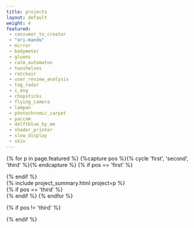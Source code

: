 ```yaml
---
title: projects
layout: default
weight: 4
featured:
 - consumer_to_creator
 - "ori-mandu"
 - mirror
 - bodymeter
 - gluons
 - calm_automaton
 - twoshelves
 - ratchair
 - user_review_analysis
 - tag_radar
 - i_eng
 - chopsticks
 - flying_camera
 - lampan
 - photochromic_carpet
 - paccam
 - delftblue_by_me
 - shader_printer
 - slow_display
 - skin
---
```

<section class="projects">

{% for p in page.featured %}
{%capture pos %}{% cycle 'first', 'second', 'third' %}{% endcapture %}
{% if pos == 'first' %}
<div class="grid">
{% endif %}
<div class="unit one-third">
{% include project_summary.html project=p %}
</div>
{% if pos == 'third' %}
</div> <!-- grid -->
{% endif %}
{% endfor %}

{% if pos != 'third' %}
</div> <!-- grid -->
{% endif %}

</section>
